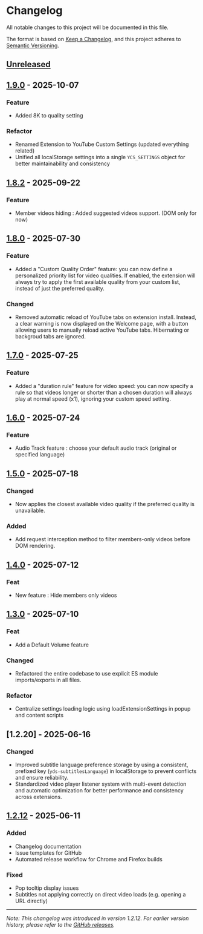 # Changelog

All notable changes to this project will be documented in this file.

The format is based on [Keep a Changelog](https://keepachangelog.com/en/1.0.0/),
and this project adheres to [Semantic Versioning](https://semver.org/spec/v2.0.0.html).

## [Unreleased]

## [1.9.0] - 2025-10-07

### Feature
- Added 8K to quality setting

### Refactor
- Renamed Extension to YouTube Custom Settings (updated everything related)
- Unified all localStorage settings into a single `YCS_SETTINGS` object for better maintainability and consistency

## [1.8.2] - 2025-09-22

### Feature
- Member videos hiding : Added suggested videos support. (DOM only for now)


## [1.8.0] - 2025-07-30

### Feature
- Added a "Custom Quality Order" feature: you can now define a personalized priority list for video qualities. If enabled, the extension will always try to apply the first available quality from your custom list, instead of just the preferred quality.

### Changed
- Removed automatic reload of YouTube tabs on extension install. Instead, a clear warning is now displayed on the Welcome page, with a button allowing users to manually reload active YouTube tabs. Hibernating or backgroud tabs are ignored.


## [1.7.0] - 2025-07-25

### Feature
- Added a "duration rule" feature for video speed: you can now specify a rule so that videos longer or shorter than a chosen duration will always play at normal speed (x1), ignoring your custom speed setting.


## [1.6.0] - 2025-07-24

### Feature
- Audio Track feature : choose your default audio track (original or specified language)

## [1.5.0] - 2025-07-18

### Changed
- Now applies the closest available video quality if the preferred quality is unavailable.

### Added
- Add request interception method to filter members-only videos before DOM rendering.

## [1.4.0] - 2025-07-12

### Feat
- New feature : Hide members only videos

## [1.3.0] - 2025-07-10

### Feat
- Add a Default Volume feature

### Changed
- Refactored the entire codebase to use explicit ES module imports/exports in all files.

### Refactor
- Centralize settings loading logic using loadExtensionSettings in popup and content scripts

## [1.2.20] - 2025-06-16

### Changed
- Improved subtitle language preference storage by using a consistent, prefixed key (`yds-subtitlesLanguage`) in localStorage to prevent conflicts and ensure reliability.
- Standardized video player listener system with multi-event detection and automatic optimization for better performance and consistency across extensions.

## [1.2.12] - 2025-06-11

### Added
- Changelog documentation
- Issue templates for GitHub
- Automated release workflow for Chrome and Firefox builds

### Fixed
- Pop tooltip display issues
- Subtitles not applying correctly on direct video loads (e.g. opening a URL directly)

---

*Note: This changelog was introduced in version 1.2.12. For earlier version history, please refer to the [GitHub releases](https://github.com/YouG-o/YouTube_Custom_Settings/releases).*

[Unreleased]: https://github.com/YouG-o/YouTube_Custom_Settings/compare/v1.9.0...HEAD
[1.9.0]: https://github.com/YouG-o/YouTube_Custom_Settings/compare/v1.8.2...v1.9.0
[1.8.2]: https://github.com/YouG-o/YouTube_Custom_Settings/compare/v1.8.0...v1.8.2
[1.8.0]: https://github.com/YouG-o/YouTube_Custom_Settings/compare/v1.7.0...v1.8.0
[1.7.0]: https://github.com/YouG-o/YouTube_Custom_Settings/compare/v1.6.0...v1.7.0
[1.6.0]: https://github.com/YouG-o/YouTube_Custom_Settings/compare/v1.5.0...v1.6.0
[1.5.0]: https://github.com/YouG-o/YouTube_Custom_Settings/compare/v1.4.0...v1.5.0
[1.4.0]: https://github.com/YouG-o/YouTube_Custom_Settings/compare/v1.3.0...v1.4.0
[1.3.0]: https://github.com/YouG-o/YouTube_Custom_Settings/compare/v1.2.12...v1.3.0
[1.2.2]: https://github.com/YouG-o/YouTube_Custom_Settings/compare/v1.2.12...v1.2.2
[1.2.12]: https://github.com/YouG-o/YouTube_Custom_Settings/compare/v1.2.0...v1.2.12